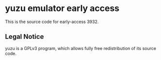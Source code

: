 yuzu emulator early access
=============

This is the source code for early-access 3932.

## Legal Notice

yuzu is a GPLv3 program, which allows fully free redistribution of its source code.